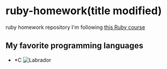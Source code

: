 # ruby-homework(title modified)
ruby homework repository
I'm following [this Ruby course](https://github.com/monorkin/learn.rb)
## My favorite programming languages
* *C
![Labrador](https://hr.wikipedia.org/wiki/Labrador_retriver#/media/File:YellowLabradorLooking.jpg)